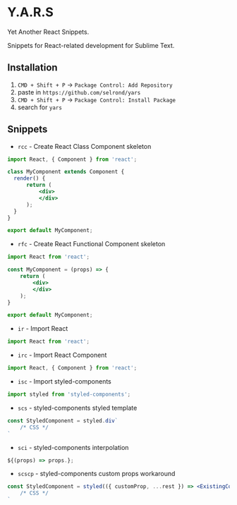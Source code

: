 # Y.A.R.S
Yet Another React Snippets.

Snippets for React-related development for Sublime Text.

## Installation

1. `CMD + Shift + P` → `Package Control: Add Repository`
2. paste in `https://github.com/selrond/yars`
3. `CMD + Shift + P` → `Package Control: Install Package`
4. search for `yars`

## Snippets
- `rcc` - Create React Class Component skeleton

 ```jsx
import React, { Component } from 'react';

class MyComponent extends Component {
   render() {
       return (
           <div>
           </div>
       );
   }
}

export default MyComponent;
```

- `rfc` - Create React Functional Component skeleton

```jsx
import React from 'react';

const MyComponent = (props) => {
    return (
        <div>
        </div>
    );
}

export default MyComponent;
```

- `ir` - Import React

```jsx
import React from 'react';
```

- `irc` - Import React Component

```jsx
import React, { Component } from 'react';
```

- `isc` - Import styled-components

```jsx
import styled from 'styled-components';
```

- `scs` - styled-components styled template

```jsx
const StyledComponent = styled.div`
    /* CSS */
`
```

- `sci` - styled-components interpolation

```jsx
${(props) => props.};
```

- `scscp` - styled-components custom props workaround

```jsx
const StyledComponent = styled(({ customProp, ...rest }) => <ExistingComponent {...rest}></ExistingComponent>)`
    /* CSS */
`
``` 